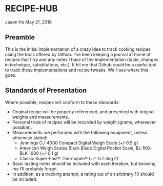 # RECIPE-HUB
Jason Ho
May 21, 2018

## Preamble
This is the initial implementation of a crazy idea to track cooking recipes using the tools offered by Github. I've been keeping a journal at home of recipes that I try and any notes I have of the implementation (taste, changes in technique, substitutions, etc.). It hit me that Github *could* be a useful tool to track these implementations and recipe tweaks. We'll see where this goes. 

## Standards of Presentation

Where possible, recipes will conform to these standards:
   - Original recipe will be properly referenced, and presented with original weights and measurements.
   - Personal trials of recipes will be recorded by weight (grams, whereever possible). 
   - Measurements are performed with the following equipment, unless otherwise stated:
      - Jennings CJ-4000 Compact Digital Weigh Scale (+/-0.5 g)
      - American Weigh Scales Black Blade Digital Pocket Scale, BL-1KG-BLK 1000 (+/-0.1 g)
      - Classic Super-Fast® Thermapen® (+/- 0.7 deg F)
   - Basic tasting notes should be included with each iteration, but knowing me I'll probably forget.
   - In addition, as a tracking attempt, a rating out of an arbitrary 10 should be included. 
